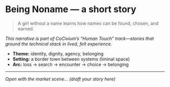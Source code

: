 # Being Noname — a short story

> A girl without a name learns how names can be found, chosen, and earned.

_This narrative is part of CoCivium’s “Human Touch” track—stories that
ground the technical stack in lived, felt experience._

- **Theme:** identity, dignity, agency, belonging
- **Setting:** a border town between systems (liminal space)
- **Arc:** loss → search → encounter → choice → belonging

---

*Open with the market scene… (draft your story here)*
